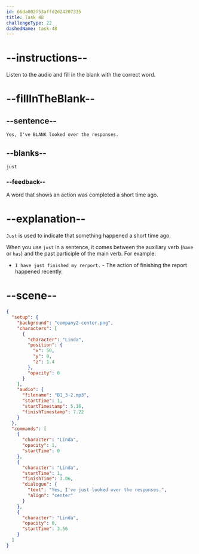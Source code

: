 ```yaml
---
id: 66da002f53affd2d24207335
title: Task 48
challengeType: 22
dashedName: task-48
---
```

<!--
AUDIO REFERENCE:
Linda: Yes, I've just looked over the responses.
-->

# --instructions--

Listen to the audio and fill in the blank with the correct word.

# --fillInTheBlank--

## --sentence--

`Yes, I've BLANK looked over the responses.`

## --blanks--

`just`

### --feedback--

A word that shows an action was completed a short time ago.

# --explanation--

`Just` is used to indicate that something happened a short time ago. 

When you use `just` in a sentence, it comes between the auxiliary verb (`have` or `has`) and the past participle of the main verb. For example:

- `I have just finished my rerport.` - The action of finishing the report happened recently.

# --scene--

```json
{
  "setup": {
    "background": "company2-center.png",
    "characters": [
      {
        "character": "Linda",
        "position": {
          "x": 50,
          "y": 0,
          "z": 1.4
        },
        "opacity": 0
      }
    ],
    "audio": {
      "filename": "B1_3-2.mp3",
      "startTime": 1,
      "startTimestamp": 5.16,
      "finishTimestamp": 7.22
    }
  },
  "commands": [
    {
      "character": "Linda",
      "opacity": 1,
      "startTime": 0
    },
    {
      "character": "Linda",
      "startTime": 1,
      "finishTime": 3.06,
      "dialogue": {
        "text": "Yes, I've just looked over the responses.",
        "align": "center"
      }
    },
    {
      "character": "Linda",
      "opacity": 0,
      "startTime": 3.56
    }
  ]
}
```
